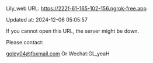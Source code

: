 Lily_web URL: https://222f-61-165-102-156.ngrok-free.app

Updated at: 2024-12-06 05:05:57

If you cannot open this URL, the server might be down.

Please contact: 

goley04@foxmail.com Or Wechat:GL_yeaH